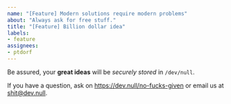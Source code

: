 ```yaml
---
name: "[Feature] Modern solutions require modern problems"
about: "Always ask for free stuff."
title: "[Feature] Billion dollar idea"
labels:
- feature
assignees:
- ptdorf
---
```


Be assured, your **great ideas** will be _securely stored_
in `/dev/null`.

If you have a question, ask on <https://dev.null/no-fucks-given>
or email us at <shit@dev.null>.
